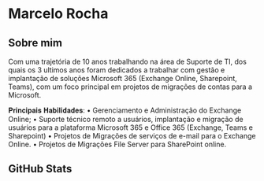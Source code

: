 # Marcelo Rocha

## Sobre mim

Com uma trajetória de 10 anos trabalhando na área de Suporte de TI, dos quais os 3 ultimos anos foram dedicados a trabalhar com gestão e implantação de soluções Microsoft 365 (Exchange Online, Sharepoint, Teams), com um foco principal em projetos de migrações de contas para a Microsoft.

𝐏𝐫𝐢𝐧𝐜𝐢𝐩𝐚𝐢𝐬 𝐇𝐚𝐛𝐢𝐥𝐢𝐝𝐚𝐝𝐞𝐬: 
 • Gerenciamento e Administração do Exchange Online;
 • Suporte técnico remoto a usuários, implantação e migração de usuários para a plataforma Microsoft 365 e Office 365 (Exchange, Teams e Sharepoint)
 • Projetos de Migrações de serviços de e-mail para o Exchange Online.
 • Projetos de Migrações File Server para SharePoint online.

 ## GitHub Stats
 
